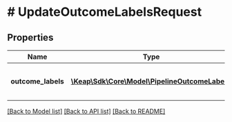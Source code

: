 # # UpdateOutcomeLabelsRequest

## Properties

Name | Type | Description | Notes
------------ | ------------- | ------------- | -------------
**outcome_labels** | [**\Keap\Sdk\Core\Model\PipelineOutcomeLabel[]**](PipelineOutcomeLabel.md) | List of outcome labels to be updated. |

[[Back to Model list]](../../README.md#models) [[Back to API list]](../../README.md#endpoints) [[Back to README]](../../README.md)
